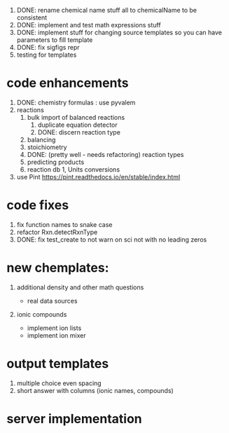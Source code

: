 1. DONE: rename chemical name stuff all to chemicalName to be consistent
1. DONE: implement and test math expressions stuff
1. DONE: implement stuff for changing source templates so you can have parameters to fill template
1. DONE: fix sigfigs repr
1. testing for templates

# code enhancements
1. DONE: chemistry formulas : use pyvalem
1. reactions
    1. bulk import of balanced reactions
       1. duplicate equation detector
       1. DONE: discern reaction type
    1. balancing
    1. stoichiometry
    1. DONE: (pretty well - needs refactoring) reaction types
    1. predicting products
    1. reaction db
1, Units conversions
  1. use Pint https://pint.readthedocs.io/en/stable/index.html

# code fixes
1. fix function names to snake case
1. refactor Rxn.detectRxnType
1. DONE: fix test_create to not warn on sci not with no leading zeros

# new chemplates:
1. additional density and other math questions
    - real data sources

1. ionic compounds
    - implement ion lists
    - implement ion mixer

# output templates
  1. multiple choice even spacing
  1. short answer with columns (ionic names, compounds)

# server implementation
